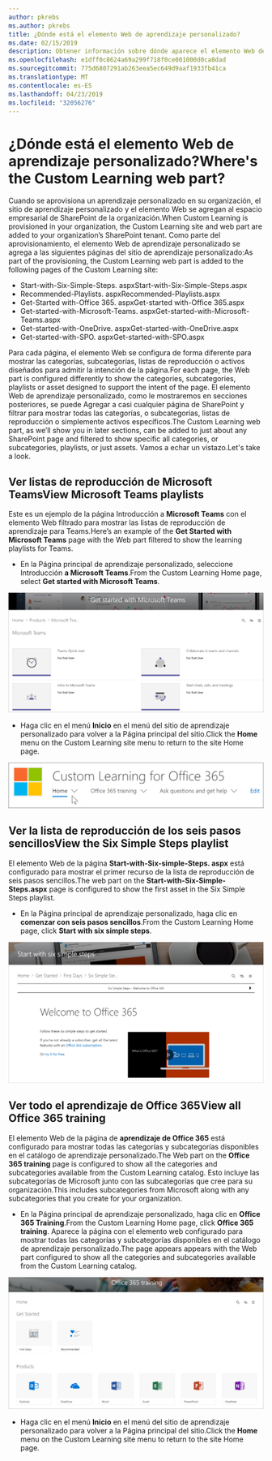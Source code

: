```yaml
---
author: pkrebs
ms.author: pkrebs
title: ¿Dónde está el elemento Web de aprendizaje personalizado?
ms.date: 02/15/2019
description: Obtener información sobre dónde aparece el elemento Web de aprendizaje personalizado en el sitio de aprendizaje personalizado
ms.openlocfilehash: e1dff0c8624a69a299f718f0ce001000d0ca8dad
ms.sourcegitcommit: 775d6807291ab263eea5ec649d9aaf1933fb41ca
ms.translationtype: MT
ms.contentlocale: es-ES
ms.lasthandoff: 04/23/2019
ms.locfileid: "32056276"
---
```

# <a name="wheres-the-custom-learning-web-part"></a><span data-ttu-id="491b6-103">¿Dónde está el elemento Web de aprendizaje personalizado?</span><span class="sxs-lookup"><span data-stu-id="491b6-103">Where's the Custom Learning web part?</span></span>

<span data-ttu-id="491b6-104">Cuando se aprovisiona un aprendizaje personalizado en su organización, el sitio de aprendizaje personalizado y el elemento Web se agregan al espacio empresarial de SharePoint de la organización.</span><span class="sxs-lookup"><span data-stu-id="491b6-104">When Custom Learning is provisioned in your organization, the Custom Learning site and web part are added to your organization’s SharePoint tenant.</span></span> <span data-ttu-id="491b6-105">Como parte del aprovisionamiento, el elemento Web de aprendizaje personalizado se agrega a las siguientes páginas del sitio de aprendizaje personalizado:</span><span class="sxs-lookup"><span data-stu-id="491b6-105">As part of the provisioning, the Custom Learning web part is added to the following pages of the Custom Learning site:</span></span>

- <span data-ttu-id="491b6-106">Start-with-Six-Simple-Steps. aspx</span><span class="sxs-lookup"><span data-stu-id="491b6-106">Start-with-Six-Simple-Steps.aspx</span></span> 
- <span data-ttu-id="491b6-107">Recommended-Playlists. aspx</span><span class="sxs-lookup"><span data-stu-id="491b6-107">Recommended-Playlists.aspx</span></span>
- <span data-ttu-id="491b6-108">Get-Started with-Office 365. aspx</span><span class="sxs-lookup"><span data-stu-id="491b6-108">Get-started with-Office 365.aspx</span></span>
- <span data-ttu-id="491b6-109">Get-started-with-Microsoft-Teams. aspx</span><span class="sxs-lookup"><span data-stu-id="491b6-109">Get-started-with-Microsoft-Teams.aspx</span></span>
- <span data-ttu-id="491b6-110">Get-started-with-OneDrive. aspx</span><span class="sxs-lookup"><span data-stu-id="491b6-110">Get-started-with-OneDrive.aspx</span></span>
- <span data-ttu-id="491b6-111">Get-started-with-SPO. aspx</span><span class="sxs-lookup"><span data-stu-id="491b6-111">Get-started-with-SPO.aspx</span></span>

<span data-ttu-id="491b6-112">Para cada página, el elemento Web se configura de forma diferente para mostrar las categorías, subcategorías, listas de reproducción o activos diseñados para admitir la intención de la página.</span><span class="sxs-lookup"><span data-stu-id="491b6-112">For each page, the Web part is configured differently to show the categories, subcategories, playlists or asset designed to support the intent of the page.</span></span> <span data-ttu-id="491b6-113">El elemento Web de aprendizaje personalizado, como le mostraremos en secciones posteriores, se puede Agregar a casi cualquier página de SharePoint y filtrar para mostrar todas las categorías, o subcategorías, listas de reproducción o simplemente activos específicos.</span><span class="sxs-lookup"><span data-stu-id="491b6-113">The Custom Learning web part, as we’ll show you in later sections, can be added to just about any SharePoint page and filtered to show specific all categories, or subcategories, playlists, or just assets.</span></span> <span data-ttu-id="491b6-114">Vamos a echar un vistazo.</span><span class="sxs-lookup"><span data-stu-id="491b6-114">Let's take a look.</span></span> 

## <a name="view-microsoft-teams-playlists"></a><span data-ttu-id="491b6-115">Ver listas de reproducción de Microsoft Teams</span><span class="sxs-lookup"><span data-stu-id="491b6-115">View Microsoft Teams playlists</span></span>

<span data-ttu-id="491b6-116">Este es un ejemplo de la página Introducción a **Microsoft Teams** con el elemento Web filtrado para mostrar las listas de reproducción de aprendizaje para Teams.</span><span class="sxs-lookup"><span data-stu-id="491b6-116">Here’s an example of the **Get Started with Microsoft Teams** page with the Web part filtered to show the learning playlists for Teams.</span></span> 

- <span data-ttu-id="491b6-117">En la Página principal de aprendizaje personalizado, seleccione Introducción **a Microsoft Teams**.</span><span class="sxs-lookup"><span data-stu-id="491b6-117">From the Custom Learning Home page, select **Get started with Microsoft Teams**.</span></span>

![CG-whereiswp-Teams. png](media/cg-whereiswp-teams.png)

- <span data-ttu-id="491b6-119">Haga clic en el menú **Inicio** en el menú del sitio de aprendizaje personalizado para volver a la Página principal del sitio.</span><span class="sxs-lookup"><span data-stu-id="491b6-119">Click the **Home** menu on the Custom Learning site menu to return to the site Home page.</span></span>

![CG-homebtnmenu. png](media/cg-homebtnmenu.png)

## <a name="view-the-six-simple-steps-playlist"></a><span data-ttu-id="491b6-121">Ver la lista de reproducción de los seis pasos sencillos</span><span class="sxs-lookup"><span data-stu-id="491b6-121">View the Six Simple Steps playlist</span></span>

<span data-ttu-id="491b6-122">El elemento Web de la página **Start-with-Six-simple-Steps. aspx** está configurado para mostrar el primer recurso de la lista de reproducción de seis pasos sencillos.</span><span class="sxs-lookup"><span data-stu-id="491b6-122">The web part on the **Start-with-Six-Simple-Steps.aspx** page is configured to show the first asset in the Six Simple Steps playlist.</span></span> 

- <span data-ttu-id="491b6-123">En la Página principal de aprendizaje personalizado, haga clic en **comenzar con seis pasos sencillos**.</span><span class="sxs-lookup"><span data-stu-id="491b6-123">From the Custom Learning Home page,  click **Start with six simple steps**.</span></span> 

![CG-whereiswp-Six. png](media/cg-whereiswp-six.png)

## <a name="view-all-office-365-training"></a><span data-ttu-id="491b6-125">Ver todo el aprendizaje de Office 365</span><span class="sxs-lookup"><span data-stu-id="491b6-125">View all Office 365 training</span></span>

<span data-ttu-id="491b6-126">El elemento Web de la página de **aprendizaje de Office 365** está configurado para mostrar todas las categorías y subcategorías disponibles en el catálogo de aprendizaje personalizado.</span><span class="sxs-lookup"><span data-stu-id="491b6-126">The Web part on the **Office 365 training** page is configured to show all the categories and subcategories available from the Custom Learning catalog.</span></span> <span data-ttu-id="491b6-127">Esto incluye las subcategorías de Microsoft junto con las subcategorías que cree para su organización.</span><span class="sxs-lookup"><span data-stu-id="491b6-127">This includes subcategories from Microsoft along with any subcategories that you create for your organization.</span></span>

- <span data-ttu-id="491b6-128">En la Página principal de aprendizaje personalizado, haga clic en **Office 365 Training**.</span><span class="sxs-lookup"><span data-stu-id="491b6-128">From the Custom Learning Home page, click **Office 365 training**.</span></span> <span data-ttu-id="491b6-129">Aparece la página con el elemento web configurado para mostrar todas las categorías y subcategorías disponibles en el catálogo de aprendizaje personalizado.</span><span class="sxs-lookup"><span data-stu-id="491b6-129">The page appears appears with the Web part configured to show all the categories and subcategories available from the Custom Learning catalog.</span></span>

![CG-whereiswp-o365. png](media/cg-whereiswp-o365.png)

- <span data-ttu-id="491b6-131">Haga clic en el menú **Inicio** en el menú del sitio de aprendizaje personalizado para volver a la Página principal del sitio.</span><span class="sxs-lookup"><span data-stu-id="491b6-131">Click the **Home** menu on the Custom Learning site menu to return to the site Home page.</span></span>

